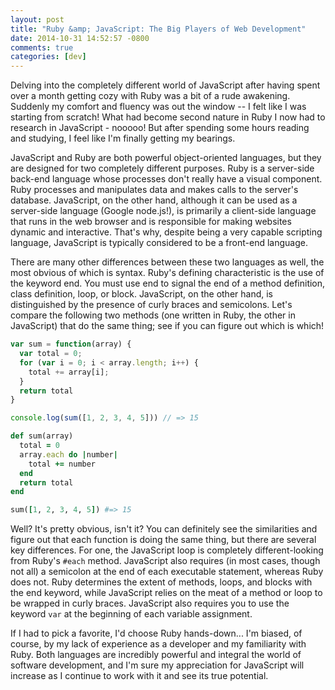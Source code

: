 ```yaml
---
layout: post
title: "Ruby &amp; JavaScript: The Big Players of Web Development"
date: 2014-10-31 14:52:57 -0800
comments: true
categories: [dev]
---
```


Delving into the completely different world of JavaScript after having spent over a month getting cozy with Ruby was a bit of a rude awakening. Suddenly my comfort and fluency was out the window -- I felt like I was starting from scratch! What had become second nature in Ruby I now had to research in JavaScript - nooooo! But after spending some hours reading and studying, I feel like I'm finally getting my bearings.

JavaScript and Ruby are both powerful object-oriented languages, but they are designed for two completely different purposes. Ruby is a server-side back-end language whose processes don't really have a visual component. Ruby processes and manipulates data and makes calls to the server's database. JavaScript, on the other hand, although it can be used as a server-side language (Google node.js!), is primarily a client-side language that runs in the web browser and is responsible for making websites dynamic and interactive. That's why, despite being a very capable scripting language, JavaScript is typically considered to be a front-end language.

There are many other differences between these two languages as well, the most obvious of which is syntax. Ruby's defining characteristic is the use of the keyword end. You must use end to signal the end of a method definition, class definition, loop, or block. JavaScript, on the other hand, is distinguished by the presence of curly braces and semicolons. Let's compare the following two methods (one written in Ruby, the other in JavaScript) that do the same thing; see if you can figure out which is which!


```javascript
var sum = function(array) {
  var total = 0;
  for (var i = 0; i < array.length; i++) {
    total += array[i];
  }
  return total
}

console.log(sum([1, 2, 3, 4, 5])) // => 15
```

```ruby
def sum(array)
  total = 0
  array.each do |number|
    total += number
  end
  return total
end

sum([1, 2, 3, 4, 5]) #=> 15
```

Well? It's pretty obvious, isn't it? You can definitely see the similarities and figure out that each function is doing the same thing, but there are several key differences. For one, the JavaScript loop is completely different-looking from Ruby's `#each` method. JavaScript also requires (in most cases, though not all) a semicolon at the end of each executable statement, whereas Ruby does not. Ruby determines the extent of methods, loops, and blocks with the end keyword, while JavaScript relies on the meat of a method or loop to be wrapped in curly braces. JavaScript also requires you to use the keyword `var` at the beginning of each variable assignment.

If I had to pick a favorite, I'd choose Ruby hands-down... I'm biased, of course, by my lack of experience as a developer and my familiarity with Ruby. Both languages are incredibly powerful and integral the world of software development, and I'm sure my appreciation for JavaScript will increase as I continue to work with it and see its true potential.

